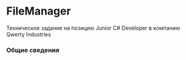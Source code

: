 # FileManager
Техническое задание на позицию Junior C# Developer в компанию Qwerty Industries
### Общие сведения
